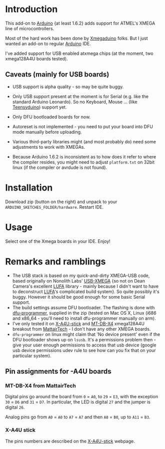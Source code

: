 # Introduction

This add-on to [Arduino] {at least 1.6.2} adds support for ATMEL's XMEGA
line of microcontrollers.

Most of the hard work has been done by [Xmegaduino] folks. But I just
wanted an add-on to regular [Arduino] IDE.

I've added support for USB enabled atxmega chips (at the moment, two
xmega128A4U boards tested).

## Caveats (mainly for USB boards)

- USB support is alpha quality - so may be quite buggy.
- Only USB support present at the moment is for Serial (e.g. like the
  standard Arduino Leonardo). So no Keyboard, Mouse ... (like
  [Teensyduino]) support yet.
- Only DFU bootloaded boards for now.
- Autoreset is not implemented - you need to put your board into DFU
  mode manually before uploading.

- Various third-party libraries might (and most probably do) need some
  adjustments to work with XMEGAs.

- Because Arduino 1.6.2 is inconsistent as to how does it refer to where
  the compiler resides, you might need to adjust `platform.txt` on 32bit
  linux (if the compiler or avrdude is not found).

# Installation

Download zip (button on the right) and unpack to your
`ARDUINO_SKETCHES_FOLDER/hardware`. Restart IDE.

# Usage

Select one of the Xmega boards in your IDE. Enjoy!

# Remarks and ramblings

- The USB stack is based on my quick-and-dirty XMEGA-USB code, based
  originally on Nonolith Labs' [USB-XMEGA] {so not on
  Dean Camera's excellent [LUFA] library - mainly because I didn't want
  to have to deconstruct [LUFA]'s complicated build system}. So quite
  possibly it's buggy. However it should be good enough for some basic
  Serial support.
- The build settings assume DFU bootloader. The flashing is done with
  [dfu-programmer], supplied in the zip (tested on Mac OS X, Linux (i686
  and x86_64 - you'll need to install dfu-programmer manually on arm).
- I've only tested it on [X-A4U-stick] and [MT-DB-X4] xmega128A4U
  breakout from [MattairTech] - I don't have any other XMEGA boards.
- `dfu-programmer` on linux might claim that 'No device present' even if
  the DFU bootloader shows up on `lsusb`. It's a permissions problem
  then - give your user enough permissions to access that usb device
  (google usb device permissions udev rule to see how can you fix that
  on your particular system).

## Pin assignments for -A4U boards

### MT-DB-X4 from MattairTech

Digital pins go around the board from `0` = `A0`, to `29` = `E3`, with
the exception `30` = `D6` and `31` = `D7`. In particular, the LED is
digital `27` and the jumper is digital `26`.

Analog pins go from `A0` = `A0` to `A7` = `A7` and then `A8` = `B0`, up
to `A11` = `B3`.

### X-A4U stick

The pins numbers are described on the [X-A4U-stick] webpage.



[Teensyduino]: https://www.pjrc.com/teensy/teensyduino.html
[LUFA]: http://www.fourwalledcubicle.com/LUFA.php
[Xmegaduino]: https://github.com/akafugu/Xmegaduino
[Arduino]: http://arduino.cc
[X-A4U-stick]: https://flabbergast.github.io/x-a4u-r2
[dfu-programmer]: https://dfu-programmer.github.io/
[USB-XMEGA]: https://dfu-programmer.github.io/
[MattairTech]: https://www.mattairtech.com/
[MT-DB-X4]: https://www.mattairtech.com/index.php/featured/mt-db-x4.html
